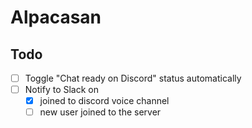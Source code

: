 # Alpacasan

## Todo

- [ ] Toggle "Chat ready on Discord" status automatically
- [ ] Notify to Slack on
  - [x] joined to discord voice channel
  - [ ] new user joined to the server
